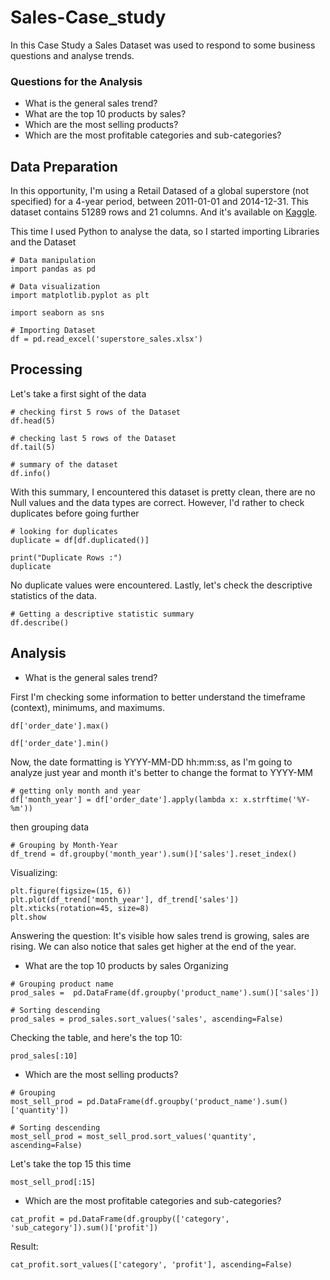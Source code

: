 # Sales-Case_study

In this Case Study a Sales Dataset was used to respond to some business questions and analyse trends.

### Questions for the Analysis
- What is the general sales trend?
- What are the top 10 products by sales?
- Which are the most selling products?
- Which are the most profitable categories and sub-categories?

## Data Preparation

In this opportunity, I'm using a Retail Datased of a global superstore (not specified) for a 4-year period, between 2011-01-01 and 2014-12-31.
This dataset contains 51289 rows and 21 columns. And it's available on [Kaggle](https://www.kaggle.com/datasets/rohitsahoo/sales-forecasting).

This time I used Python to analyse the data, so I started importing Libraries and the Dataset

```
# Data manipulation
import pandas as pd

# Data visualization
import matplotlib.pyplot as plt

import seaborn as sns
```
 
```
# Importing Dataset
df = pd.read_excel('superstore_sales.xlsx')
```

## Processing

Let's take a first sight of the data

```
# checking first 5 rows of the Dataset
df.head(5)
```
```
# checking last 5 rows of the Dataset
df.tail(5)
```
```
# summary of the dataset
df.info()
```
With this summary, I encountered this dataset is pretty clean, there are no Null values and the data types are correct. However, I'd rather to check duplicates before going further

```
# looking for duplicates
duplicate = df[df.duplicated()]
 
print("Duplicate Rows :")
duplicate
```
No duplicate values were encountered. Lastly, let's check the descriptive statistics of the data.

```
# Getting a descriptive statistic summary
df.describe()
```

## Analysis

- What is the general sales trend?

First I'm checking some information to better understand the timeframe (context), minimums, and maximums.
```
df['order_date'].max()
```
```
df['order_date'].min()
```
Now, the date formatting is YYYY-MM-DD hh:mm:ss, as I'm going to analyze just year and month it's better to change the format to YYYY-MM
```
# getting only month and year
df['month_year'] = df['order_date'].apply(lambda x: x.strftime('%Y-%m'))
```
then grouping data
```
# Grouping by Month-Year
df_trend = df.groupby('month_year').sum()['sales'].reset_index()
```
Visualizing:

```
plt.figure(figsize=(15, 6))
plt.plot(df_trend['month_year'], df_trend['sales'])
plt.xticks(rotation=45, size=8)    
plt.show
```

Answering the question:
It's visible how sales trend is growing, sales are rising. We can also notice that sales get higher at the end of the year.

- What are the top 10 products by sales
Organizing
```
# Grouping product name
prod_sales =  pd.DataFrame(df.groupby('product_name').sum()['sales'])
```
```
# Sorting descending
prod_sales = prod_sales.sort_values('sales', ascending=False)
```
Checking the table, and here's the top 10:
```
prod_sales[:10]
```
- Which are the most selling products?
```
# Grouping
most_sell_prod = pd.DataFrame(df.groupby('product_name').sum()['quantity'])
```
```
# Sorting descending
most_sell_prod = most_sell_prod.sort_values('quantity', ascending=False)
```
Let's take the top 15 this time
```
most_sell_prod[:15]
```
- Which are the most profitable categories and sub-categories?
```
cat_profit = pd.DataFrame(df.groupby(['category', 'sub_category']).sum()['profit'])
```
Result:
```
cat_profit.sort_values(['category', 'profit'], ascending=False)
```
